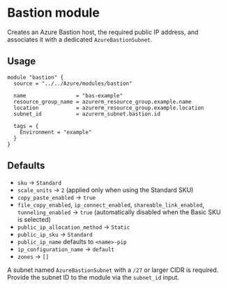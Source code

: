 # Bastion module

Creates an Azure Bastion host, the required public IP address, and associates it with a dedicated `AzureBastionSubnet`.

## Usage

```hcl
module "bastion" {
  source = "../../Azure/modules/bastion"

  name                = "bas-example"
  resource_group_name = azurerm_resource_group.example.name
  location            = azurerm_resource_group.example.location
  subnet_id           = azurerm_subnet.bastion.id

  tags = {
    Environment = "example"
  }
}
```

## Defaults

* `sku` &rarr; `Standard`
* `scale_units` &rarr; `2` (applied only when using the Standard SKU)
* `copy_paste_enabled` &rarr; `true`
* `file_copy_enabled`, `ip_connect_enabled`, `shareable_link_enabled`, `tunneling_enabled` &rarr; `true` (automatically disabled when the Basic SKU is selected)
* `public_ip_allocation_method` &rarr; `Static`
* `public_ip_sku` &rarr; `Standard`
* `public_ip_name` defaults to `<name>-pip`
* `ip_configuration_name` &rarr; `default`
* `zones` &rarr; `[]`

A subnet named `AzureBastionSubnet` with a `/27` or larger CIDR is required. Provide the subnet ID to the module via the `subnet_id` input.
